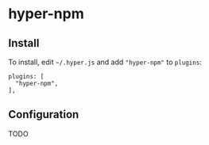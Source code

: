 hyper-npm
=========

## Install

To install, edit `~/.hyper.js` and add `"hyper-npm"` to `plugins`:

```
plugins: [                                                                                               
  "hyper-npm",                                                                                           
],   
```

## Configuration

TODO

